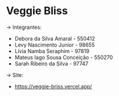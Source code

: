 # Veggie Bliss

-> Integrantes: 
  - Debora da Silva Amaral - 550412
  - Levy Nascimento Junior - 98655
  - Lívia Namba Seraphim - 97819
  - Mateus Iago Sousa Conceição - 550270
  - Sarah Ribeiro da Silva - 97747

-> Site: 
  - https://veggie-briss.vercel.app/
